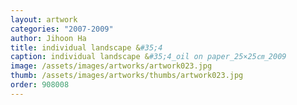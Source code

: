 ```yaml
---
layout: artwork 
categories: "2007-2009"
author: Jihoon Ha 
title: individual landscape &#35;4 
caption: individual landscape &#35;4_oil on paper_25×25㎝_2009 
image: /assets/images/artworks/artwork023.jpg 
thumb: /assets/images/artworks/thumbs/artwork023.jpg 
order: 908008 
---
```

